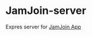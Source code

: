 # JamJoin-server
Expres server for [JamJoin App](https://github.com/emanueleDiVizio/JamJoin-AndroidApp)

